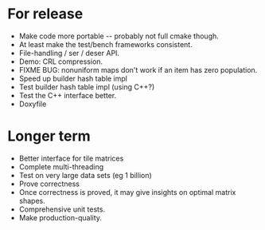# For release

* Make code more portable -- probably not full cmake though.
* At least make the test/bench frameworks consistent.
* File-handling / ser / deser API.
* Demo: CRL compression.
* FIXME BUG: nonuniform maps don't work if an item has zero population.
* Speed up builder hash table impl
* Test builder hash table impl (using C++?)
* Test the C++ interface better.
* Doxyfile

# Longer term

* Better interface for tile matrices
* Complete multi-threading
* Test on very large data sets (eg 1 billion)
* Prove correctness
* Once correctness is proved, it may give insights on optimal matrix shapes.
* Comprehensive unit tests.
* Make production-quality.
